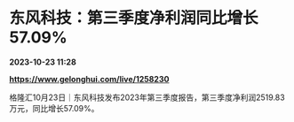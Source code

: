 # 东风科技：第三季度净利润同比增长57.09%

**2023-10-23 11:28**

**https://www.gelonghui.com/live/1258230**

格隆汇10月23日｜东风科技发布2023年第三季度报告，第三季度净利润2519.83万元，同比增长57.09%。